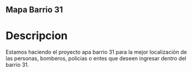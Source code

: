 ## Mapa Barrio 31

# Descripcion

Estamos haciendo el proyecto apa barrio 31 para la mejor localización de las personas, bomberos, policias o entes que deseen ingresar dentro del barrio 31.